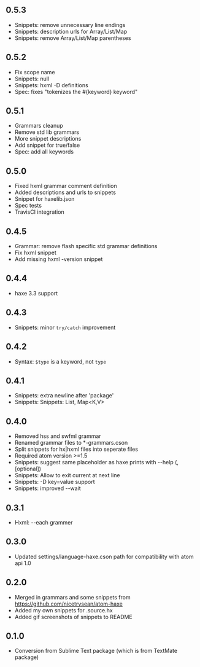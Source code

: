 ## 0.5.3
* Snippets: remove unnecessary line endings
* Snippets: description urls for Array/List/Map
* Snippets: remove Array/List/Map parentheses

## 0.5.2
* Fix scope name
* Snippets: null
* Snippets: hxml -D <v> definitions
* Spec: fixes "tokenizes the #{keyword} keyword"

## 0.5.1
*	Grammars cleanup
* Remove std lib grammars
* More snippet descriptions
* Add snippet for true/false
* Spec: add all keywords

## 0.5.0
* Fixed hxml grammar comment definition
* Added descriptions and urls to snippets
* Snippet for haxelib.json
* Spec tests
* TravisCI integration

## 0.4.5
* Grammar: remove flash specific std grammar definitions
* Fix hxml snippet
* Add missing hxml -version snippet

## 0.4.4
* haxe 3.3 support

## 0.4.3
* Snippets: minor `try/catch` improvement

## 0.4.2
* Syntax: `$type` is a keyword, not `type`

## 0.4.1
* Snippets: extra newline after 'package'
* Snippets: Snippets: List<T>, Map<K,V>

## 0.4.0
* Removed hss and swfml grammar
* Renamed grammar files to *-grammars.cson
* Split snippets for hx|hxml files into seperate files
* Required atom version >=1.5
* Snippets: suggest same placeholder as haxe prints with --help (<file>,[optional])
* Snippets: Allow to exit current at next line
* Snippets: -D key=value support
* Snippets: improved --wait

## 0.3.1
* Hxml: --each grammer

## 0.3.0
* Updated settings/language-haxe.cson path for compatibility with atom api 1.0

## 0.2.0
* Merged in grammars and some snippets from https://github.com/nicetrysean/atom-haxe
* Added my own snippets for .source.hx
* Added gif screenshots of snippets to README

## 0.1.0
* Conversion from Sublime Text package (which is from TextMate package)
